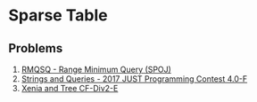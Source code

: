 # Sparse Table

## Problems
1. [RMQSQ - Range Minimum Query (SPOJ)](https://www.spoj.com/problems/RMQSQ/)
1. [Strings and Queries - 2017 JUST Programming Contest 4.0-F](https://codeforces.com/gym/101532/problem/F)
1. [Xenia and Tree CF-Div2-E](https://codeforces.com/contest/342/problem/E)
